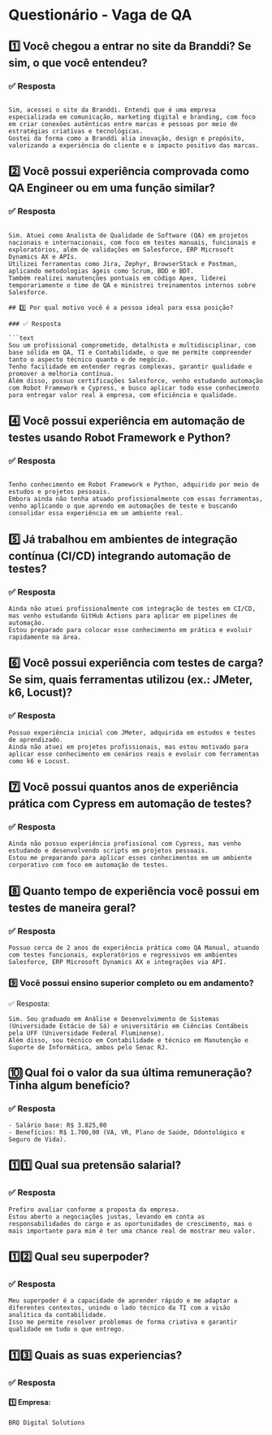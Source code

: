 # Questionário - Vaga de QA

## 1️⃣ Você chegou a entrar no site da Branddi? Se sim, o que você entendeu?

### ✅ Resposta

```text

Sim, acessei o site da Branddi. Entendi que é uma empresa especializada em comunicação, marketing digital e branding, com foco em criar conexões autênticas entre marcas e pessoas por meio de estratégias criativas e tecnológicas.
Gostei da forma como a Branddi alia inovação, design e propósito, valorizando a experiência do cliente e o impacto positivo das marcas.
```

## 2️⃣ Você possui experiência comprovada como QA Engineer ou em uma função similar?

### ✅ Resposta

```text

Sim. Atuei como Analista de Qualidade de Software (QA) em projetos nacionais e internacionais, com foco em testes manuais, funcionais e exploratórios, além de validações em Salesforce, ERP Microsoft Dynamics AX e APIs.
Utilizei ferramentas como Jira, Zephyr, BrowserStack e Postman, aplicando metodologias ágeis como Scrum, BDD e BDT.
Também realizei manutenções pontuais em código Apex, liderei temporariamente o time de QA e ministrei treinamentos internos sobre Salesforce.

## 3️⃣ Por qual motivo você é a pessoa ideal para essa posição?

### ✅ Resposta

```text
Sou um profissional comprometido, detalhista e multidisciplinar, com base sólida em QA, TI e Contabilidade, o que me permite compreender tanto o aspecto técnico quanto o de negócio.
Tenho facilidade em entender regras complexas, garantir qualidade e promover a melhoria contínua.
Além disso, possuo certificações Salesforce, venho estudando automação com Robot Framework e Cypress, e busco aplicar todo esse conhecimento para entregar valor real à empresa, com eficiência e qualidade.
```

## 4️⃣ Você possui experiência em automação de testes usando Robot Framework e Python?

### ✅ Resposta

```text

Tenho conhecimento em Robot Framework e Python, adquirido por meio de estudos e projetos pessoais.
Embora ainda não tenha atuado profissionalmente com essas ferramentas, venho aplicando o que aprendo em automações de teste e buscando consolidar essa experiência em um ambiente real.
```

## 5️⃣ Já trabalhou em ambientes de integração contínua (CI/CD) integrando automação de testes?

### ✅ Resposta

```text
Ainda não atuei profissionalmente com integração de testes em CI/CD, mas venho estudando GitHub Actions para aplicar em pipelines de automação.
Estou preparado para colocar esse conhecimento em prática e evoluir rapidamente na área.
```

## 6️⃣ Você possui experiência com testes de carga? Se sim, quais ferramentas utilizou (ex.: JMeter, k6, Locust)?

### ✅ Resposta

```text
Possuo experiência inicial com JMeter, adquirida em estudos e testes de aprendizado.
Ainda não atuei em projetos profissionais, mas estou motivado para aplicar esse conhecimento em cenários reais e evoluir com ferramentas como k6 e Locust.
```

## 7️⃣ Você possui quantos anos de experiência prática com Cypress em automação de testes?

### ✅ Resposta

```text
Ainda não possuo experiência profissional com Cypress, mas venho estudando e desenvolvendo scripts em projetos pessoais.
Estou me preparando para aplicar esses conhecimentos em um ambiente corporativo com foco em automação de testes.
```

## 8️⃣ Quanto tempo de experiência você possui em testes de maneira geral?

### ✅ Resposta

```text
Possuo cerca de 2 anos de experiência prática como QA Manual, atuando com testes funcionais, exploratórios e regressivos em ambientes Salesforce, ERP Microsoft Dynamics AX e integrações via API.
```

### 9️⃣ Você possui ensino superior completo ou em andamento?

✅ Resposta:

```text
Sim. Sou graduado em Análise e Desenvolvimento de Sistemas (Universidade Estácio de Sá) e universitário em Ciências Contábeis pela UFF (Universidade Federal Fluminense).
Além disso, sou técnico em Contabilidade e técnico em Manutenção e Suporte de Informática, ambos pelo Senac RJ.
```

## 🔟 Qual foi o valor da sua última remuneração? Tinha algum benefício?

### ✅ Resposta

```text
- Salário base: R$ 3.825,00
- Benefícios: R$ 1.700,00 (VA, VR, Plano de Saúde, Odontológico e Seguro de Vida).
```

## 1️⃣1️⃣ Qual sua pretensão salarial?

### ✅ Resposta

```text
Prefiro avaliar conforme a proposta da empresa.
Estou aberto a negociações justas, levando em conta as responsabilidades do cargo e as oportunidades de crescimento, mas o mais importante para mim é ter uma chance real de mostrar meu valor.
```

## 1️⃣2️⃣ Qual seu superpoder?

### ✅ Resposta

```text
Meu superpoder é a capacidade de aprender rápido e me adaptar a diferentes contextos, unindo o lado técnico da TI com a visão analítica da contabilidade.
Isso me permite resolver problemas de forma criativa e garantir qualidade em tudo o que entrego.
```

## 1️⃣3️⃣ Quais as suas experiencias?

### ✅ Resposta

#### 1️⃣ Empresa:

```text
BRQ Digital Solutions
```
